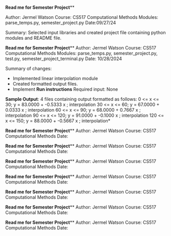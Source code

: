 ************Read me for Semester Project**************

Author: Jermel Watson
Course: CS517 Computational Methods
Modules: parse_temps.py, semester_project.py
Date:09/27/24

Summary: Selected input libraries and created project file containing python modules and README file.

************Read me for Semester Project**************
Author: Jermel Watson
Course: CS517 Computational Methods
Modules: parse_temps.py, semester_project.py, test.py, semester_project_terminal.py
Date: 10/28/2024

Summary of changes: 
- Implemented linear interpolation module  
- Created formatted output files.
- Implement 
**Run instructions**
Required input: None

**Sample Output**:
4 files containing output formatted as follows:
  0 <= x <= 	        30; y = 	   83.0000 + 			-0.5333 x ; interpolation
 30 <= x <= 	        60; y = 	   67.0000 + 			 0.0333 x ; interpolation
 60 <= x <= 	        90; y = 	   68.0000 + 			 0.7667 x ; interpolation
 90 <= x <= 	       120; y = 	   91.0000 + 			-0.1000 x ; interpolation
120 <= x <= 	       150; y = 	   88.0000 + 			-0.5667 x ; interpolation*

************Read me for Semester Project**************
Author: Jermel Watson
Course: CS517 Computational Methods
Date:

************Read me for Semester Project**************
Author: Jermel Watson
Course: CS517 Computational Methods
Date:

************Read me for Semester Project**************
Author: Jermel Watson
Course: CS517 Computational Methods
Date:

************Read me for Semester Project**************
Author: Jermel Watson
Course: CS517 Computational Methods
Date:

************Read me for Semester Project**************
Author: Jermel Watson
Course: CS517 Computational Methods
Date:

************Read me for Semester Project**************
Author: Jermel Watson
Course: CS517 Computational Methods
Date:

************Read me for Semester Project**************
Author: Jermel Watson
Course: CS517 Computational Methods
Date:



